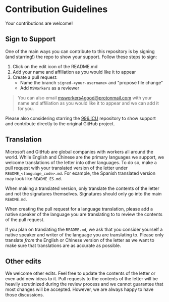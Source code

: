 # Contribution Guidelines

Your contributions are welcome!

## Sign to Support

One of the main ways you can contribute to this repository is by signing (and starring!) the repo to show your support. Follow these steps to sign:

1. Click on the edit icon of the README.md
2. Add your name and affiliation as you would like it to appear
3. Create a pull request:
    - Name the branch `signed-<your-username>` and "propose file change"
    - Add `MSWorkers` as a reviewer

> You can also email <msworkers4good@protonmail.com> with your name and affiliation as you would like it to appear and we can add it for you.

Please also considering starring the
[996.ICU](https://github.com/996ICU/996.icu) repository to show support and contribute directly to the original GitHub project.

## Translation

Microsoft and GitHub are global companies with workers all around the world. While English and Chinese are the primary languages we support, we welcome translations of the letter into other languages. To do so, make a pull request with your translated version of the letter under `README_<language_code>.md`. For example, the Spanish translated version may look like `README_ES.md`. 

When making a translated version, only translate the contents of the letter and not the signatures themselves. Signatures should only go into the main `README.md`.

When creating the pull request for a language translation, please add a native speaker of the language you are translating to to review the contents of the pull request.

If you plan on translating the `README.md`, we ask that you consider yourself a native speaker and writer of the language you are translating to. Please only translate _from_ the English or Chinese version of the letter as we want to make sure that translations are as accurate as possible. 

## Other edits

We welcome other edits. Feel free to update the contents of the letter or even add new ideas to it. Pull requests to the contents of the letter will be heavily scrutinized during the review process and we cannot guarantee that most changes will be accepted. However, we are always happy to have those discussions.
